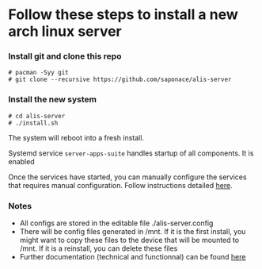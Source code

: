 # Follow these steps to install a new arch linux server

### Install git and clone this repo
```
# pacman -Syy git
# git clone --recursive https://github.com/saponace/alis-server
```

### Install the new system
```
# cd alis-server
# ./install.sh
```
The system will reboot into a fresh install.

Systemd service `server-apps-suite` handles startup of all components. It is enabled

Once the services have started, you can manually configure the services that requires manual configuration. Follow
instructions detailed [here](documentation/services-and-setup-instructions.md).


### Notes
- All configs are stored in the editable file ./alis-server.config
- There will be config files generated in /mnt. If it is the first install, you might want to copy these files to the
  device that will be mounted to /mnt. If it is a reinstall, you can delete these files
- Further documentation (technical and functionnal) can be found [here](documentation/)
